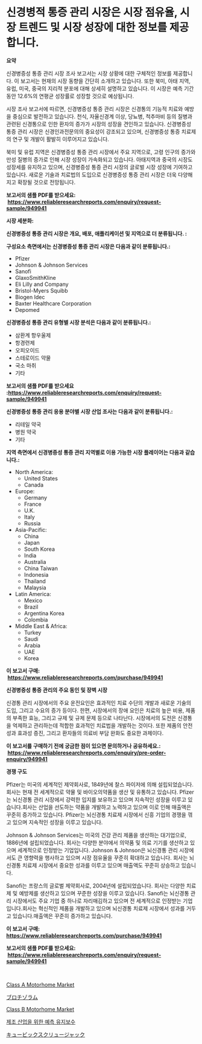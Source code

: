 <p><h1>신경병적 통증 관리 시장은 시장 점유율, 시장 트렌드 및 시장 성장에 대한 정보를 제공합니다.</h1></p><p><strong>요약</strong></p>
<p><p>신경병증성 통증 관리 시장 조사 보고서는 시장 상황에 대한 구체적인 정보를 제공합니다. 이 보고서는 현재의 시장 동향을 간단히 소개하고 있습니다. 또한 북미, 아태 지역, 유럽, 미국, 중국의 지리적 분포에 대해 상세히 설명하고 있습니다. 이 시장은 예측 기간 동안 12.6%의 연평균 성장률로 성장할 것으로 예상됩니다.</p><p>시장 조사 보고서에 따르면, 신경병증성 통증 관리 시장은 신경통의 기능적 치료와 예방을 중심으로 발전하고 있습니다. 천식, 자율신경계 이상, 당뇨병, 척추마비 등의 질병과 관련된 신경통으로 인한 환자의 증가가 시장의 성장을 견인하고 있습니다. 신경병증성 통증 관리 시장은 신경인과전문의의 중요성이 강조되고 있으며, 신경병증성 통증 치료제의 연구 및 개발이 활발히 이루어지고 있습니다.</p><p>북미 및 유럽 지역은 신경병증성 통증 관리 시장에서 주요 지역으로, 고령 인구의 증가와 만성 질병의 증가로 인해 시장 성장이 가속화되고 있습니다. 아태지역과 중국의 시장도 성장세를 유지하고 있으며, 신경병증성 통증 관리 시장의 글로벌 시장 성장에 기여하고 있습니다. 새로운 기술과 치료법의 도입으로 신경병증성 통증 관리 시장은 더욱 다양해지고 확장될 것으로 전망됩니다.</p></p>
<p><strong>보고서의 샘플 PDF를 받으세요: &nbsp;<a href="https://www.reliableresearchreports.com/enquiry/request-sample/949941">https://www.reliableresearchreports.com/enquiry/request-sample/949941</a></strong></p>
<p><strong>시장 세분화:</strong></p>
<p><strong> 신경병증성 통증 관리 시장은 개요, 배포, 애플리케이션 및 지역으로 더 분류됩니다. :</strong></p>
<p><strong>구성요소 측면에서는 신경병증성 통증 관리 시장은 다음과 같이 분류됩니다.:</strong></p>
<p><ul><li>Pfizer</li><li>Johnson & Johnson Services</li><li>Sanofi</li><li>GlaxoSmithKline</li><li>Eli Lilly and Company</li><li>Bristol-Myers Squibb</li><li>Biogen Idec</li><li>Baxter Healthcare Corporation</li><li>Depomed</li></ul></p>
<p><strong> 신경병증성 통증 관리 유형별 시장 분석은 다음과 같이 분류됩니다.:</strong></p>
<p><ul><li>삼환계 항우울제</li><li>항경련제</li><li>오피오이드</li><li>스테로이드 약물</li><li>국소 마취</li><li>기타</li></ul></p>
<p><strong>보고서의 샘플 PDF를 받으세요 :<a href="https://www.reliableresearchreports.com/enquiry/request-sample/949941">https://www.reliableresearchreports.com/enquiry/request-sample/949941</a></strong></p>
<p><strong> 신경병증성 통증 관리 응용 분야별 시장 산업 조사는 다음과 같이 분류됩니다.:</strong></p>
<p><ul><li>리테일 약국</li><li>병원 약국</li><li>기타</li></ul></p>
<p><strong>지역 측면에서 신경병증성 통증 관리 지역별로 이용 가능한 시장 플레이어는 다음과 같습니다.:</strong></p>
<p><ul>
    <li>
        North America:
        <ul>
            <li>United States</li>
            <li>Canada</li>
        </ul>
    </li>
    <li>
        Europe:
        <ul>
            <li>Germany</li>
            <li>France</li>
            <li>U.K.</li>
            <li>Italy</li>
            <li>Russia</li>
        </ul>
    </li>
    <li>
        Asia-Pacific:
        <ul>
            <li>China</li>
            <li>Japan</li>
            <li>South Korea</li>
            <li>India</li>
            <li>Australia</li>
            <li>China Taiwan</li>
            <li>Indonesia</li>
            <li>Thailand</li>
            <li>Malaysia</li>
        </ul>
    </li>
    <li>
        Latin America:
        <ul>
            <li>Mexico</li>
            <li>Brazil</li>
            <li>Argentina Korea</li>
            <li>Colombia</li>
        </ul>
    </li>
    <li>
        Middle East & Africa:
        <ul>
            <li>Turkey</li>
            <li>Saudi</li>
            <li>Arabia</li>
            <li>UAE</li>
            <li>Korea</li>
        </ul>
    </li>
    </ul></p>
<p><strong>이 보고서 구매: &nbsp;<a href="https://www.reliableresearchreports.com/purchase/949941">https://www.reliableresearchreports.com/purchase/949941</a></strong></p>
<p><strong>신경병증성 통증 관리의 주요 동인 및 장벽 시장</strong></p>
<p><p>신경통 관리 시장에서의 주요 운전요인은 효과적인 치료 수단의 개발과 새로운 기술의 도입, 그리고 수요의 증가 등이다. 한편, 시장에서의 장애 요인은 치료의 높은 비용, 제품의 부족한 효능, 그리고 규제 및 규제 문제 등으로 나타난다. 시장에서의 도전은 신경통을 억제하고 관리하는데 적합한 효과적인 치료법을 개발하는 것이다. 또한 제품의 안전성과 효과성 증진, 그리고 환자들의 의료비 부담 완화도 중요한 과제이다.</p></p>
<p><strong>이 보고서를 구매하기 전에 궁금한 점이 있으면 문의하거나 공유하세요.: &nbsp;<a href="https://www.reliableresearchreports.com/enquiry/pre-order-enquiry/949941">https://www.reliableresearchreports.com/enquiry/pre-order-enquiry/949941</a></strong></p>
<p><strong>경쟁 구도</strong></p>
<p><p>Pfizer는 미국의 세계적인 제약회사로, 1849년에 찰스 파이저에 의해 설립되었습니다. 회사는 현재 전 세계적으로 약물 및 바이오의약품을 생산 및 유통하고 있습니다. Pfizer는 뇌신경통 관리 시장에서 강력한 입지를 보유하고 있으며 지속적인 성장을 이루고 있습니다.회사는 산업을 선도하는 약품을 개발하고 노력하고 있으며 이로 인해 매출액은 꾸준히 증가하고 있습니다. Pfizer는 뇌신경통 치료제 시장에서 신흥 기업의 경쟁을 꺾고 있으며 지속적인 성장을 이루고 있습니다.</p><p>Johnson & Johnson Services는 미국의 건강 관리 제품을 생산하는 대기업으로, 1886년에 설립되었습니다. 회사는 다양한 분야에서 의약품 및 의료 기기를 생산하고 있으며 세계적으로 인정받는 기업입니다. Johnson & Johnson은 뇌신경통 관리 시장에서도 큰 영향력을 행사하고 있으며 시장 점유율을 꾸준히 확대하고 있습니다. 회사는 뇌신경통 치료제 시장에서 중요한 성과를 이루고 있으며 매출액도 꾸준히 상승하고 있습니다.</p><p>Sanofi는 프랑스의 글로벌 제약회사로, 2004년에 설립되었습니다. 회사는 다양한 치료제 및 예방제를 생산하고 있으며 꾸준한 성장을 이루고 있습니다. Sanofi는 뇌신경통 관리 시장에서도 주요 기업 중 하나로 자리매김하고 있으며 전 세계적으로 인정받는 기업입니다.회사는 혁신적인 제품을 개발하고 있으며 뇌신경통 치료제 시장에서 성과를 거두고 있습니다.매출액은 꾸준히 증가하고 있습니다.</p></p>
<p><strong>이 보고서 구매: &nbsp; <a href="https://www.reliableresearchreports.com/purchase/949941">https://www.reliableresearchreports.com/purchase/949941</a></strong></p>
<p><strong>보고서의 샘플 PDF를 받으세요: &nbsp;<a href="https://www.reliableresearchreports.com/enquiry/request-sample/949941">https://www.reliableresearchreports.com/enquiry/request-sample/949941</a></strong><strong></strong></p>
<p>&nbsp;</p>
<p><p><a href="https://issuu.com/reportprime-2/docs/class-a-motorhome-market-size-2030.pptx">Class A Motorhome Market</a></p><p><a href="https://medium.com/@ismaelblick2023/%E3%83%96%E3%83%AD%E3%83%81%E3%82%BE%E3%83%A9%E3%83%A0%E5%B8%82%E5%A0%B4%E8%A6%8F%E6%A8%A1%E3%81%A8%E5%B8%82%E5%A0%B4%E5%8B%95%E5%90%91-%E5%AE%8C%E5%85%A8%E3%81%AA%E7%94%A3%E6%A5%AD%E6%A6%82%E8%A6%81-2024%E5%B9%B4%E3%81%8B%E3%82%892031%E5%B9%B4%E3%81%BE%E3%81%A7-405574e613a3">ブロチゾラム</a></p><p><a href="https://issuu.com/reportprime-2/docs/class-b-motorhome-market-size-2030.pptx">Class B Motorhome Market</a></p><p><a href="https://github.com/ZacharyScthmitt4465/Market-Research-Report-List-1/blob/main/24174619766.md">제조 산업을 위한 예측 유지보수</a></p><p><a href="https://github.com/ycmtqqhvk3273/Market-Research-Report-List-1/blob/main/855727210592.md">キュービックスクリュージャック</a></p></p>